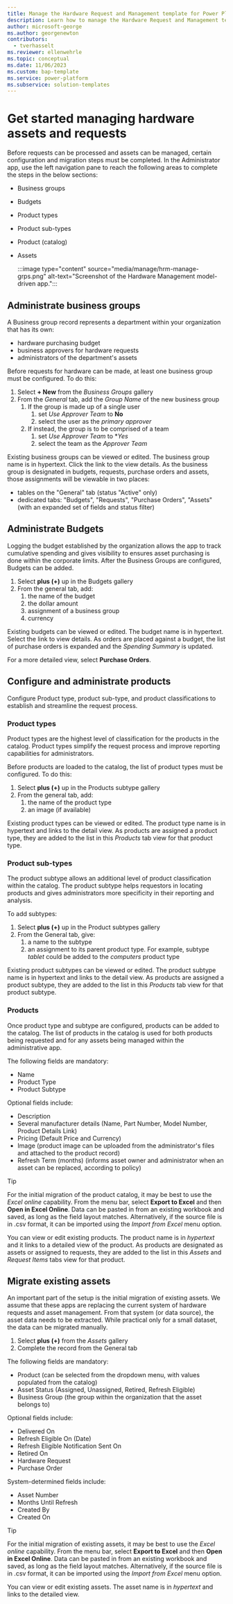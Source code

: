 ```yaml
---
title: Manage the Hardware Request and Management template for Power Platform
description: Learn how to manage the Hardware Request and Management template for Microsoft Power Platform.
author: microsoft-george
ms.author: georgenewton
contributors:
  - tverhasselt
ms.reviewer: ellenwehrle
ms.topic: conceptual
ms.date: 11/06/2023
ms.custom: bap-template
ms.service: power-platform
ms.subservice: solution-templates
---
```


# Get started managing hardware assets and requests

Before requests can be processed and assets can be managed, certain configuration and migration steps must be completed.  In the Administrator app, use the left navigation pane to reach the following areas to complete the steps in the below sections:

- Business groups
- Budgets
- Product types
- Product sub-types
- Product (catalog)
- Assets

   :::image type="content" source="media/manage/hrm-manage-grps.png" alt-text="Screenshot of the Hardware Management model-driven app.":::

## Administrate business groups

A Business group record represents a department within your organization that has its own:

- hardware purchasing budget
- business approvers for hardware requests
- administrators of the department's assets

Before requests for hardware can be made, at least one business group must be configured.  To do this:

1. Select **+ New** from the *Business Groups* gallery
1. From the *General* tab, add the *Group Name* of the new business group
    1. If the group is made up of a single user
        1. set *Use Approver Team* to **No**
        1. select the user as the *primary approver*
    1. If instead, the group is to be comprised of a team
        1. set *Use Approver Team* to **Yes*
        1. select the team as the *Approver Team*

Existing business groups can be viewed or edited.  The business group name is in hypertext. Click the link to the view details.  As the business group is designated in budgets, requests, purchase orders and assets, those assignments will be viewable in two places:

- tables on the "General" tab (status "Active" only)
- dedicated tabs: "Budgets", "Requests", "Purchase Orders", "Assets" (with an expanded set of fields and status filter)

## Administrate Budgets

Logging the budget established by the organization allows the app to track cumulative spending and gives visibility to ensures asset purchasing is done within the corporate limits. After the Business Groups are configured, Budgets can be added.

1. Select **plus (+)** up in the Budgets gallery
1. From the general tab, add:
    1. the name of the budget
    1. the dollar amount
    1. assignment of a business group
    1. currency

Existing budgets can be viewed or edited. The budget name is in hypertext. Select the link to view details.  As orders are placed against a budget, the list of purchase orders is expanded and the *Spending Summary* is updated.

For a more detailed view, select **Purchase Orders**.

## Configure and administrate products

Configure Product type, product sub-type, and product classifications to establish and streamline the request process.

### Product types

Product types are the highest level of classification for the products in the catalog. Product types simplify the request process and improve reporting capabilities for administrators.

Before products are loaded to the catalog, the list of product types must be configured.  To do this:

1. Select **plus (+)** up in the Products subtype gallery
1. From the general tab, add:
    1. the name of the product type
    1. an image (if available)

Existing product types can be viewed or edited. The product type name is in hypertext and links to the detail view. As products are assigned a product type, they are added to the list in this *Products* tab view for that product type.

### Product sub-types

The product subtype allows an additional level of product classification within the catalog. The product subtype helps requestors in locating products and gives administrators more specificity in their reporting and analysis.

To add subtypes:

1. Select **plus (+)** up in the Product subtypes gallery
1. From the General tab, give:
    1. a name to the subtype
    1. an assignment to its parent product type. For example, subtype *tablet* could be added to the *computers* product type

Existing product subtypes can be viewed or edited. The product subtype name is in hypertext and links to the detail view. As products are assigned a product subtype, they are added to the list in this *Products* tab view for that product subtype.

### Products

Once product type and subtype are configured, products can be added to the catalog. The list of products in the catalog is used for both products being requested and for any assets being managed within the administrative app.

The following fields are mandatory:

- Name
- Product Type
- Product Subtype

Optional fields include:

- Description
- Several manufacturer details (Name, Part Number, Model Number, Product Details Link)
- Pricing (Default Price and Currency)
- Image (product image can be uploaded from the administrator's files and attached to the product record)
- Refresh Term (months) (informs asset owner and administrator when an asset can be replaced, according to policy)

> [!TIP]
>
> For the initial migration of the product catalog, it may be best to use the *Excel online* capability. From the menu bar, select **Export to Excel** and then **Open in Excel Online**. Data can be pasted in from an existing workbook and saved, as long as the field layout matches. Alternatively, if the source file is in .csv format, it can be imported using the *Import from Excel* menu option.

You can view or edit existing products. The product name is in *hypertext* and it links to a detailed view of the product. As products are designated as assets or assigned to requests, they are added to the list in this *Assets* and *Request Items* tabs view for that product.

## Migrate existing assets

An important part of the setup is the initial migration of existing assets.  We assume that these apps are replacing the current system of hardware requests and asset management.  From that system (or data source), the asset data needs to be extracted.  While practical only for a small dataset, the data can be migrated manually.

1. Select **plus (+)** from the *Assets* gallery
1. Complete the record from the General tab

The following fields are mandatory:

- Product (can be selected from the dropdown menu, with values populated from the catalog)
- Asset Status (Assigned, Unassigned, Retired, Refresh Eligible)
- Business Group (the group within the organization that the asset belongs to)

Optional fields include:

- Delivered On
- Refresh Eligible On (Date)
- Refresh Eligible Notification Sent On
- Retired On
- Hardware Request
- Purchase Order

System-determined fields include:

- Asset Number
- Months Until Refresh
- Created By
- Created On

> [!TIP]
>
> For the initial migration of existing assets, it may be best to use the *Excel online* capability. From the menu bar, select **Export to Excel** and then **Open in Excel Online**. Data can be pasted in from an existing workbook and saved, as long as the field layout matches. Alternatively, if the source file is in .csv format, it can be imported using the *Import from Excel* menu option.

You can view or edit existing assets. The asset name is in *hypertext* and links to the detailed view.

